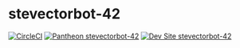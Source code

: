 # stevectorbot-42

[![CircleCI](https://circleci.com/gh/pantheon-systems/example-drops-8-composer.svg?style=svg)](https://circleci.com/gh/stevectorbot/stevectorbot-42) [![Pantheon stevectorbot-42](https://img.shields.io/badge/pantheon-stevectorbot_42-yellow.svg)](https://dashboard.pantheon.io/sites/ade0973e-d6b6-4f20-80fe-2228479129d6#dev/code) [![Dev Site stevectorbot-42](https://img.shields.io/badge/site-stevectorbot_42-blue.svg)](http://dev-stevectorbot-42.pantheonsite.io/)